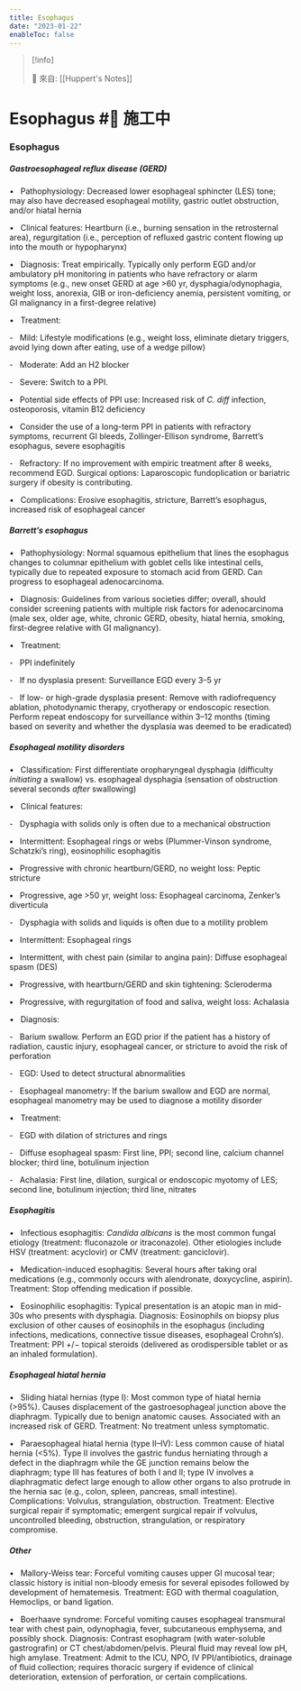 ```yaml
---
title: Esophagus
date: "2023-01-22"
enableToc: false
---
```


> [!info]
>
> 🌱 來自: [[Huppert's Notes]]

# Esophagus #🚧 施工中

### Esophagus

##### Gastroesophageal reflux disease (GERD)

•   Pathophysiology: Decreased lower esophageal sphincter (LES) tone; may also have decreased esophageal motility, gastric outlet obstruction, and/or hiatal hernia

•   Clinical features: Heartburn (i.e., burning sensation in the retrosternal area), regurgitation (i.e., perception of refluxed gastric content flowing up into the mouth or hypopharynx)

•   Diagnosis: Treat empirically. Typically only perform EGD and/or ambulatory pH monitoring in patients who have refractory or alarm symptoms (e.g., new onset GERD at age >60 yr, dysphagia/odynophagia, weight loss, anorexia, GIB or iron-deficiency anemia, persistent vomiting, or GI malignancy in a first-degree relative)

•   Treatment:

-   Mild: Lifestyle modifications (e.g., weight loss, eliminate dietary triggers, avoid lying down after eating, use of a wedge pillow)

-   Moderate: Add an H2 blocker

-   Severe: Switch to a PPI.

**•**   Potential side effects of PPI use: Increased risk of *C. diff* infection, osteoporosis, vitamin B12 deficiency

**•**   Consider the use of a long-term PPI in patients with refractory symptoms, recurrent GI bleeds, Zollinger-Ellison syndrome, Barrett’s esophagus, severe esophagitis

-   Refractory: If no improvement with empiric treatment after 8 weeks, recommend EGD. Surgical options: Laparoscopic fundoplication or bariatric surgery if obesity is contributing.

•   Complications: Erosive esophagitis, stricture, Barrett’s esophagus, increased risk of esophageal cancer

##### Barrett’s esophagus

•   Pathophysiology: Normal squamous epithelium that lines the esophagus changes to columnar epithelium with goblet cells like intestinal cells, typically due to repeated exposure to stomach acid from GERD. Can progress to esophageal adenocarcinoma.

•   Diagnosis: Guidelines from various societies differ; overall, should consider screening patients with multiple risk factors for adenocarcinoma (male sex, older age, white, chronic GERD, obesity, hiatal hernia, smoking, first-degree relative with GI malignancy).

•   Treatment:

-   PPI indefinitely

-   If no dysplasia present: Surveillance EGD every 3–5 yr

-   If low- or high-grade dysplasia present: Remove with radiofrequency ablation, photodynamic therapy, cryotherapy or endoscopic resection. Perform repeat endoscopy for surveillance within 3–12 months (timing based on severity and whether the dysplasia was deemed to be eradicated)

##### Esophageal motility disorders

•   Classification: First differentiate oropharyngeal dysphagia (difficulty *initiating* a swallow) vs. esophageal dysphagia (sensation of obstruction several seconds *after* swallowing)

•   Clinical features:

-   Dysphagia with solids only is often due to a mechanical obstruction

**•**   Intermittent: Esophageal rings or webs (Plummer-Vinson syndrome, Schatzki’s ring), eosinophilic esophagitis

**•**   Progressive with chronic heartburn/GERD, no weight loss: Peptic stricture

**•**   Progressive, age >50 yr, weight loss: Esophageal carcinoma, Zenker’s diverticula

-   Dysphagia with solids and liquids is often due to a motility problem

**•**   Intermittent: Esophageal rings

**•**   Intermittent, with chest pain (similar to angina pain): Diffuse esophageal spasm (DES)

**•**   Progressive, with heartburn/GERD and skin tightening: Scleroderma

**•**   Progressive, with regurgitation of food and saliva, weight loss: Achalasia

•   Diagnosis:

-   Barium swallow. Perform an EGD prior if the patient has a history of radiation, caustic injury, esophageal cancer, or stricture to avoid the risk of perforation

-   EGD: Used to detect structural abnormalities

-   Esophageal manometry: If the barium swallow and EGD are normal, esophageal manometry may be used to diagnose a motility disorder

•   Treatment:

-   EGD with dilation of strictures and rings

-   Diffuse esophageal spasm: First line, PPI; second line, calcium channel blocker; third line, botulinum injection

-   Achalasia: First line, dilation, surgical or endoscopic myotomy of LES; second line, botulinum injection; third line, nitrates

##### Esophagitis

•   Infectious esophagitis: *Candida albicans* is the most common fungal etiology (treatment: fluconazole or itraconazole). Other etiologies include HSV (treatment: acyclovir) or CMV (treatment: ganciclovir).

•   Medication-induced esophagitis: Several hours after taking oral medications (e.g., commonly occurs with alendronate, doxycycline, aspirin). Treatment: Stop offending medication if possible.

•   Eosinophilic esophagitis: Typical presentation is an atopic man in mid-30s who presents with dysphagia. Diagnosis: Eosinophils on biopsy plus exclusion of other causes of eosinophils in the esophagus (including infections, medications, connective tissue diseases, esophageal Crohn’s). Treatment: PPI \+/− topical steroids (delivered as orodispersible tablet or as an inhaled formulation).

##### Esophageal hiatal hernia

•   Sliding hiatal hernias (type I): Most common type of hiatal hernia (>95%). Causes displacement of the gastroesophageal junction above the diaphragm. Typically due to benign anatomic causes. Associated with an increased risk of GERD. Treatment: No treatment unless symptomatic.

•   Paraesophageal hiatal hernia (type II–IV): Less common cause of hiatal hernia (<5%). Type II involves the gastric fundus herniating through a defect in the diaphragm while the GE junction remains below the diaphragm; type III has features of both I and II; type IV involves a diaphragmatic defect large enough to allow other organs to also protrude in the hernia sac (e.g., colon, spleen, pancreas, small intestine). Complications: Volvulus, strangulation, obstruction. Treatment: Elective surgical repair if symptomatic; emergent surgical repair if volvulus, uncontrolled bleeding, obstruction, strangulation, or respiratory compromise.

##### Other

•   Mallory-Weiss tear: Forceful vomiting causes upper GI mucosal tear; classic history is initial non-bloody emesis for several episodes followed by development of hematemesis. Treatment: EGD with thermal coagulation, Hemoclips, or band ligation.

•   Boerhaave syndrome: Forceful vomiting causes esophageal transmural tear with chest pain, odynophagia, fever, subcutaneous emphysema, and possibly shock. Diagnosis: Contrast esophagram (with water-soluble gastrografin) or CT chest/abdomen/pelvis. Pleural fluid may reveal low pH, high amylase. Treatment: Admit to the ICU, NPO, IV PPI/antibiotics, drainage of fluid collection; requires thoracic surgery if evidence of clinical deterioration, extension of perforation, or certain complications.

